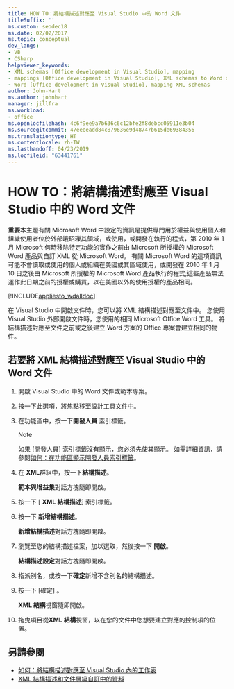 ```yaml
---
title: HOW TO：將結構描述對應至 Visual Studio 中的 Word 文件
titleSuffix: ''
ms.custom: seodec18
ms.date: 02/02/2017
ms.topic: conceptual
dev_langs:
- VB
- CSharp
helpviewer_keywords:
- XML schemas [Office development in Visual Studio], mapping
- mappings [Office development in Visual Studio], XML schemas to Word documents
- Word [Office development in Visual Studio], mapping XML schemas
author: John-Hart
ms.author: johnhart
manager: jillfra
ms.workload:
- office
ms.openlocfilehash: 4c6f9ee9a7b636c6c12bfe2f8debcc05911e3b04
ms.sourcegitcommit: 47eeeeadd84c879636e9d48747b615de69384356
ms.translationtype: HT
ms.contentlocale: zh-TW
ms.lasthandoff: 04/23/2019
ms.locfileid: "63441761"
---
```

# <a name="how-to-map-schemas-to-word-documents-inside-visual-studio"></a>HOW TO：將結構描述對應至 Visual Studio 中的 Word 文件
  **重要**本主題有關 Microsoft Word 中設定的資訊是提供專門用於權益與使用個人和組織使用者位於外部皒玿璅其領域，或使用，或開發在執行的程式，第 2010 年 1 月 Microsoft 何時移除特定功能的實作之前由 Microsoft 所授權的 Microsoft Word 產品與自訂 XML 從 Microsoft Word。 有關 Microsoft Word 的這項資訊可能不會讀取或使用的個人或組織在美國或其區域使用，或開發在 2010 年 1 月 10 日之後由 Microsoft 所授權的 Microsoft Word 產品執行的程式;這些產品無法運作此日期之前的授權或購買，以在美國以外的使用授權的產品相同。

 [!INCLUDE[appliesto_wdalldoc](../vsto/includes/appliesto-wdalldoc-md.md)]

 在 Visual Studio 中開啟文件時，您可以將 XML 結構描述對應至文件中。 您使用 Visual Studio 外部開啟文件時，您使用的相同 Microsoft Office Word 工具。 將結構描述對應至文件之前或之後建立 Word 方案的 Office 專案會建立相同的物件。

## <a name="to-map-an-xml-schema-to-a-word-document-in-visual-studio"></a>若要將 XML 結構描述對應至 Visual Studio 中的 Word 文件

1. 開啟 Visual Studio 中的 Word 文件或範本專案。

2. 按一下此選項，將焦點移至設計工具文件中。

3. 在功能區中，按一下**開發人員** 索引標籤。

    > [!NOTE]
    > 如果 [開發人員]  索引標籤沒有顯示，您必須先使其顯示。 如需詳細資訊，請參閱[如何：在功能區顯示開發人員索引標籤](../vsto/how-to-show-the-developer-tab-on-the-ribbon.md)。

4. 在  **XML**群組中，按一下**結構描述**。

     **範本與增益集**對話方塊隨即開啟。

5. 按一下 [ **XML 結構描述**] 索引標籤。

6. 按一下 **新增結構描述**。

     **新增結構描述**對話方塊隨即開啟。

7. 瀏覽至您的結構描述檔案，加以選取，然後按一下 **開啟**。

     **結構描述設定**對話方塊隨即開啟。

8. 指派別名，或按一下**確定**新增不含別名的結構描述。

9. 按一下 [確定] 。

     **XML 結構**視窗隨即開啟。

10. 拖曳項目從**XML 結構**視窗，以在您的文件中您想要建立對應的控制項的位置。

## <a name="see-also"></a>另請參閱
- [如何：將結構描述對應至 Visual Studio 內的工作表](../vsto/how-to-map-schemas-to-worksheets-inside-visual-studio.md)
- [XML 結構描述和文件層級自訂中的資料](../vsto/xml-schemas-and-data-in-document-level-customizations.md)
